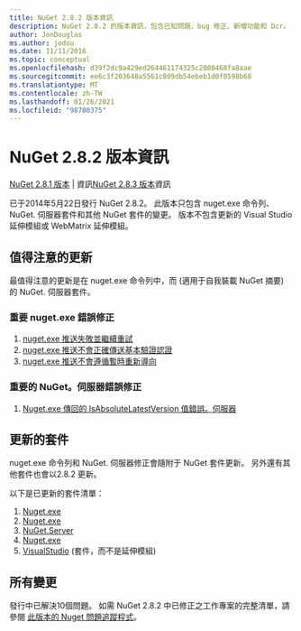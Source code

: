```yaml
---
title: NuGet 2.8.2 版本資訊
description: NuGet 2.8.2 的版本資訊，包含已知問題、bug 修正、新增功能和 Dcr。
author: JonDouglas
ms.author: jodou
ms.date: 11/11/2016
ms.topic: conceptual
ms.openlocfilehash: d39f2dc9a429ed264461174325c2080468fa8aae
ms.sourcegitcommit: ee6c3f203648a5561c809db54ebeb1d0f0598b68
ms.translationtype: MT
ms.contentlocale: zh-TW
ms.lasthandoff: 01/26/2021
ms.locfileid: "98780375"
---
```

# <a name="nuget-282-release-notes"></a>NuGet 2.8.2 版本資訊

[NuGet 2.8.1 版本](../release-notes/nuget-2.8.1.md)  |  資訊[NuGet 2.8.3 版本](../release-notes/nuget-2.8.3.md)資訊

已于2014年5月22日發行 NuGet 2.8.2。  此版本只包含 nuget.exe 命令列、NuGet. 伺服器套件和其他 NuGet 套件的變更。  版本不包含更新的 Visual Studio 延伸模組或 WebMatrix 延伸模組。

## <a name="notable-updates"></a>值得注意的更新

最值得注意的更新是在 nuget.exe 命令列中，而 (適用于自我裝載 NuGet 摘要) 的 NuGet. 伺服器套件。

### <a name="important-nugetexe-bug-fixes"></a>重要 nuget.exe 錯誤修正

1. [nuget.exe 推送失敗並繼續重試](https://nuget.codeplex.com/workitem/4000)
1. [nuget.exe 推送不會正確傳送基本驗證認證](https://nuget.codeplex.com/workitem/4109)
1. [nuget.exe 推送不會遵循暫時重新導向](https://nuget.codeplex.com/workitem/4050)

### <a name="important-nugetserver-bug-fix"></a>重要的 NuGet。伺服器錯誤修正

1. [Nuget.exe 傳回的 IsAbsoluteLatestVersion 值錯誤。伺服器](https://nuget.codeplex.com/workitem/4147)

## <a name="packages-updated"></a>更新的套件

nuget.exe 命令列和 NuGet. 伺服器修正會隨附于 NuGet 套件更新。  另外還有其他套件也會以2.8.2 更新。

以下是已更新的套件清單：

1. [Nuget.exe](https://www.nuget.org/packages/NuGet.Core/)
1. [Nuget.exe](https://www.nuget.org/packages/NuGet.CommandLine/)
1. [NuGet.Server](https://www.nuget.org/packages/NuGet.Server/)
1. [Nuget.exe](https://www.nuget.org/packages/NuGet.Build/)
1. [VisualStudio](https://www.nuget.org/packages/NuGet.VisualStudio/) (套件，而不是延伸模組) 

## <a name="all-changes"></a>所有變更
發行中已解決10個問題。 如需 NuGet 2.8.2 中已修正之工作專案的完整清單，請參閱 [此版本的 Nuget 問題追蹤程式](https://nuget.codeplex.com/workitem/list/advanced?keyword=&status=All&type=All&priority=All&release=NuGet%202.8.2&assignedTo=All&component=All&sortField=LastUpdatedDate&sortDirection=Descending&page=0&reasonClosed=All)。
